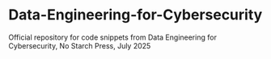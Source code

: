 # Data-Engineering-for-Cybersecurity
Official repository for code snippets from Data Engineering for Cybersecurity, No Starch Press, July 2025
